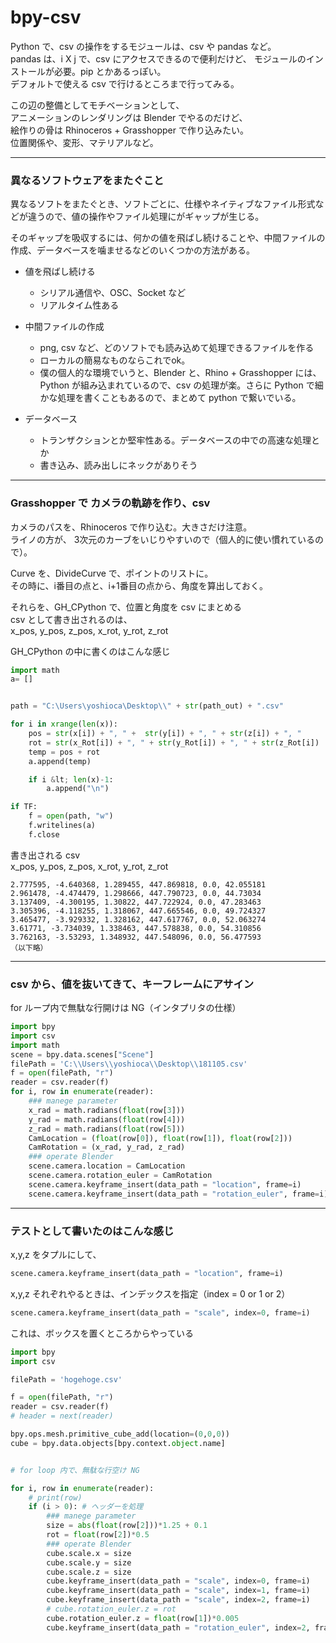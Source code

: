 # bpy-csv  

Python で、csv の操作をするモジュールは、csv や pandas など。  
pandas は、i X j で、csv にアクセスできるので便利だけど、
モジュールのインストールが必要。pip とかあるっぽい。  
デフォルトで使える csv で行けるところまで行ってみる。  


この辺の整備としてモチベーションとして、  
アニメーションのレンダリングは Blender でやるのだけど、  
絵作りの骨は Rhinoceros + Grasshopper で作り込みたい。  
位置関係や、変形、マテリアルなど。  


---  


###  異なるソフトウェアをまたぐこと  

異なるソフトをまたぐとき、ソフトごとに、仕様やネイティブなファイル形式などが違うので、値の操作やファイル処理にがギャップが生じる。  

そのギャップを吸収するには、何かの値を飛ばし続けることや、中間ファイルの作成、データベースを噛ませるなどのいくつかの方法がある。


- 値を飛ばし続ける  
  - シリアル通信や、OSC、Socket など  
  - リアルタイム性ある  

- 中間ファイルの作成  
  - png, csv など、どのソフトでも読み込めて処理できるファイルを作る  
  - ローカルの簡易なものならこれでok。
  - 僕の個人的な環境でいうと、Blender と、Rhino + Grasshopper には、Python が組み込まれているので、csv の処理が楽。さらに Python で細かな処理を書くこともあるので、まとめて python で繋いでいる。  

- データベース  
  - トランザクションとか堅牢性ある。データベースの中での高速な処理とか  
  - 書き込み、読み出しにネックがありそう  



---  


### Grasshopper で カメラの軌跡を作り、csv  

カメラのパスを、Rhinoceros で作り込む。大きさだけ注意。  
ライノの方が、 3次元のカーブをいじりやすいので（個人的に使い慣れているので）。

Curve を、DivideCurve で、ポイントのリストに。  
その時に、i番目の点と、i+1番目の点から、角度を算出しておく。  

それらを、GH_CPython で、位置と角度を csv にまとめる  
csv として書き出されるのは、  
x_pos, y_pos, z_pos, x_rot, y_rot, z_rot  

GH_CPython の中に書くのはこんな感じ  
```python
import math
a= []


path = "C:\Users\yoshioca\Desktop\\" + str(path_out) + ".csv"

for i in xrange(len(x)):
    pos = str(x[i]) + ", " +  str(y[i]) + ", " + str(z[i]) + ", "
    rot = str(x_Rot[i]) + ", " + str(y_Rot[i]) + ", " + str(z_Rot[i])
    temp = pos + rot
    a.append(temp)

    if i &lt; len(x)-1:
        a.append("\n")

if TF:
    f = open(path, "w")
    f.writelines(a)
    f.close
```

書き出される csv  
x_pos, y_pos, z_pos, x_rot, y_rot, z_rot  
```csv
2.777595, -4.640368, 1.289455, 447.869818, 0.0, 42.055181
2.961478, -4.474479, 1.298666, 447.790723, 0.0, 44.73034
3.137409, -4.300195, 1.30822, 447.722924, 0.0, 47.283463
3.305396, -4.118255, 1.318067, 447.665546, 0.0, 49.724327
3.465477, -3.929332, 1.328162, 447.617767, 0.0, 52.063274
3.61771, -3.734039, 1.338463, 447.578838, 0.0, 54.310856
3.762163, -3.53293, 1.348932, 447.548096, 0.0, 56.477593
（以下略）  
```





---  


### csv から、値を抜いてきて、キーフレームにアサイン  

for ループ内で無駄な行開けは NG（インタプリタの仕様）  

```python
import bpy
import csv
import math
scene = bpy.data.scenes["Scene"]
filePath = 'C:\\Users\\yoshioca\\Desktop\\181105.csv'
f = open(filePath, "r")
reader = csv.reader(f)
for i, row in enumerate(reader):
    ### manege parameter
    x_rad = math.radians(float(row[3]))
    y_rad = math.radians(float(row[4]))
    z_rad = math.radians(float(row[5]))
    CamLocation = (float(row[0]), float(row[1]), float(row[2]))
    CamRotation = (x_rad, y_rad, z_rad)
    ### operate Blender
    scene.camera.location = CamLocation
    scene.camera.rotation_euler = CamRotation
    scene.camera.keyframe_insert(data_path = "location", frame=i)
    scene.camera.keyframe_insert(data_path = "rotation_euler", frame=i)

```


---  


### テストとして書いたのはこんな感じ

x,y,z をタプルにして、  
```python
scene.camera.keyframe_insert(data_path = "location", frame=i)
```  

x,y,z それぞれやるときは、インデックスを指定（index = 0 or 1 or 2）  
```python
scene.camera.keyframe_insert(data_path = "scale", index=0, frame=i)
```

これは、ボックスを置くところからやっている  

```python  
import bpy
import csv

filePath = 'hogehoge.csv'

f = open(filePath, "r")
reader = csv.reader(f)
# header = next(reader)

bpy.ops.mesh.primitive_cube_add(location=(0,0,0))
cube = bpy.data.objects[bpy.context.object.name]


# for loop 内で、無駄な行空け NG

for i, row in enumerate(reader):
    # print(row)
    if (i > 0): # ヘッダーを処理
        ### manege parameter
        size = abs(float(row[2]))*1.25 + 0.1
        rot = float(row[2])*0.5
        ### operate Blender
        cube.scale.x = size
        cube.scale.y = size
        cube.scale.z = size
        cube.keyframe_insert(data_path = "scale", index=0, frame=i)
        cube.keyframe_insert(data_path = "scale", index=1, frame=i)
        cube.keyframe_insert(data_path = "scale", index=2, frame=i)
        # cube.rotation_euler.z = rot
        cube.rotation_euler.z = float(row[1])*0.005
        cube.keyframe_insert(data_path = "rotation_euler", index=2, frame=i)
```


